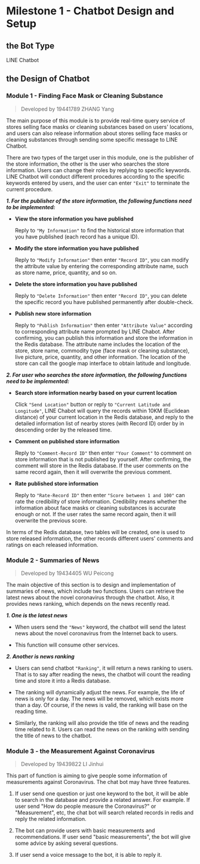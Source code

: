 # Milestone 1 - Chatbot Design and Setup

## the Bot Type

LINE Chatbot

## the Design of Chatbot

### Module 1 - Finding Face Mask or Cleaning Substance

>Developed by 19441789 ZHANG Yang

The main purpose of this module is to provide real-time query service of stores selling face masks or cleaning substances based on users' locations, and users can also release information about stores selling face masks or cleaning substances through sending some specific message to LINE Chatbot.

There are two types of the target user in this module, one is the publisher of the store information, the other is the user who searches the store information. Users can change their roles by replying to specific keywords. LINE Chatbot will conduct different procedures according to the specific keywords entered by users, and the user can enter `"Exit"` to terminate the current procedure.

***1. For the publisher of the store information, the following functions need to be implemented:***

* **View the store information you have published**
    
    Reply to `"My Information"` to find the historical store information that you have published (each record has a unique ID).

* **Modify the store information you have published**
    
    Reply to `"Modify Information"` then enter `"Record ID"`, you can modify the attribute value by entering the corresponding attribute name, such as store name, price, quantity, and so on.

* **Delete the store information you have published**

    Reply to `"Delete Information"` then enter `"Record ID"`, you can delete the specific record you have published permanently after double-check.

* **Publish new store information**

    Reply to `"Publish Information"` then enter `"Attribute Value"` according to corresponding attribute name prompted by LINE Chabot. After confirming, you can publish this information and store the information in the Redis database. The attribute name includes the location of the store, store name, commodity type (face mask or cleaning substance), live picture, price, quantity, and other information. The location of the store can call the google map interface to obtain latitude and longitude.

***2. For user who searches the store information, the following functions need to be implemented:***

* **Search store information nearby based on your current location**

    Click `"Send Location"` button or reply to `"Current Latitude and Longitude"`, LINE Chabot will query the records within 10KM (Euclidean distance) of your current location in the Redis database, and reply to the detailed information list of nearby stores (with Record ID) order by in descending order by the released time.

* **Comment on published store information**

    Reply to `"Comment-Record ID"` then enter `"Your Comment"` to comment on store information that is not published by yourself. After confirming, the comment will store in the Redis database. If the user comments on the same record again, then it will overwrite the previous comment.

* **Rate published store information**

    Reply to `"Rate-Record ID"` then enter `"Score between 1 and 100"` can rate the credibility of store information. Credibility means whether the information about face masks or cleaning substances is accurate enough or not. If the user rates the same record again, then it will overwrite the previous score.

In terms of the Redis database, two tables will be created, one is used to store released information, the other records different users' comments and ratings on each released information.

### Module 2 - Summaries of News

>Developed by 19434405 WU Peicong

The main objective of this section is to design and implementation of summaries of news, which include two functions. Users can retrieve the latest news about the novel coronavirus through the chatbot. Also, it provides news ranking, which depends on the news recently read. 

***1. One is the latest news***
 
* When users send the `"News"` keyword, the chatbot will send the latest news about the novel coronavirus from the Internet back to users.

* This function will consume other services.

***2. Another is news ranking***
 
* Users can send chatbot `"Ranking"`, it will return a news ranking to users. That is to say after reading the news, the chatbot will count the reading time and store it into a Redis database.

* The ranking will dynamically adjust the news. For example, the life of news is only for a day. The news will be removed, which exists more than a day. Of course, if the news is valid, the ranking will base on the reading time.

* Similarly, the ranking will also provide the title of news and the reading time related to it. Users can read the news on the ranking with sending the title of news to the chatbot.


### Module 3 - the Measurement Against Coronavirus

>Developed by 19439822 LI Jinhui

This part of function is aiming to give people some information of measurements against Coronavirus. The chat bot may have three features. 

1. If user send one question or just one keyword to the bot, it will be able to search in the database and provide a related answer. For example. If user send "How do people measure the Coronavirus?" or "Measurement", etc, the chat bot will search related records in redis and reply the related information. 

2. The bot can provide users with basic measurements and recommendations. If user send "basic measurements", the bot will give some advice by asking several questions.
 
3. If user send a voice message to the bot, it is able to reply it.

